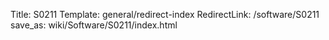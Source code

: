 Title: S0211
Template: general/redirect-index
RedirectLink: /software/S0211
save_as: wiki/Software/S0211/index.html